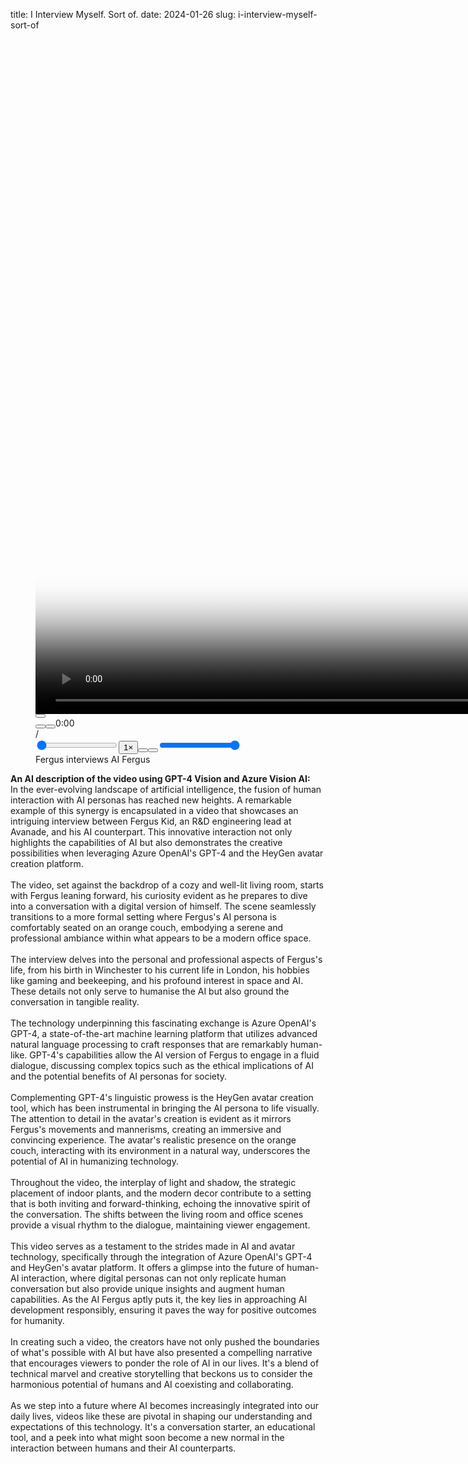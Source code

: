 title: I Interview Myself. Sort of.
date: 2024-01-26
slug: i-interview-myself-sort-of

<figure class="kg-card kg-video-card kg-card-hascaption"><div class="kg-video-container"><video src="__GHOST_URL__/content/media/2024/01/Fergus-Interview.mp4" poster="https://img.spacergif.org/v1/1920x1080/0a/spacer.png" width="1920" height="1080" playsinline preload="metadata" style="background: transparent url('__GHOST_URL__/content/images/2024/01/media-thumbnail-ember100.jpg') 50% 50% / cover no-repeat;" /></video><div class="kg-video-overlay"><button class="kg-video-large-play-icon"><svg xmlns="http://www.w3.org/2000/svg" viewBox="0 0 24 24"><path d="M23.14 10.608 2.253.164A1.559 1.559 0 0 0 0 1.557v20.887a1.558 1.558 0 0 0 2.253 1.392L23.14 13.393a1.557 1.557 0 0 0 0-2.785Z"/></svg></button></div><div class="kg-video-player-container"><div class="kg-video-player"><button class="kg-video-play-icon"><svg xmlns="http://www.w3.org/2000/svg" viewBox="0 0 24 24"><path d="M23.14 10.608 2.253.164A1.559 1.559 0 0 0 0 1.557v20.887a1.558 1.558 0 0 0 2.253 1.392L23.14 13.393a1.557 1.557 0 0 0 0-2.785Z"/></svg></button><button class="kg-video-pause-icon kg-video-hide"><svg xmlns="http://www.w3.org/2000/svg" viewBox="0 0 24 24"><rect x="3" y="1" width="7" height="22" rx="1.5" ry="1.5"/><rect x="14" y="1" width="7" height="22" rx="1.5" ry="1.5"/></svg></button><span class="kg-video-current-time">0:00</span><div class="kg-video-time">/<span class="kg-video-duration"></span></div><input type="range" class="kg-video-seek-slider" max="100" value="0"><button class="kg-video-playback-rate">1&#215;</button><button class="kg-video-unmute-icon"><svg xmlns="http://www.w3.org/2000/svg" viewBox="0 0 24 24"><path d="M15.189 2.021a9.728 9.728 0 0 0-7.924 4.85.249.249 0 0 1-.221.133H5.25a3 3 0 0 0-3 3v2a3 3 0 0 0 3 3h1.794a.249.249 0 0 1 .221.133 9.73 9.73 0 0 0 7.924 4.85h.06a1 1 0 0 0 1-1V3.02a1 1 0 0 0-1.06-.998Z"/></svg></button><button class="kg-video-mute-icon kg-video-hide"><svg xmlns="http://www.w3.org/2000/svg" viewBox="0 0 24 24"><path d="M16.177 4.3a.248.248 0 0 0 .073-.176v-1.1a1 1 0 0 0-1.061-1 9.728 9.728 0 0 0-7.924 4.85.249.249 0 0 1-.221.133H5.25a3 3 0 0 0-3 3v2a3 3 0 0 0 3 3h.114a.251.251 0 0 0 .177-.073ZM23.707 1.706A1 1 0 0 0 22.293.292l-22 22a1 1 0 0 0 0 1.414l.009.009a1 1 0 0 0 1.405-.009l6.63-6.631A.251.251 0 0 1 8.515 17a.245.245 0 0 1 .177.075 10.081 10.081 0 0 0 6.5 2.92 1 1 0 0 0 1.061-1V9.266a.247.247 0 0 1 .073-.176Z"/></svg></button><input type="range" class="kg-video-volume-slider" max="100" value="100"></div></div></div><figcaption>Fergus interviews AI Fergus</figcaption></figure><p><strong>An AI description of the video using GPT-4 Vision and Azure Vision AI:</strong><br>In the ever-evolving landscape of artificial intelligence, the fusion of human interaction with AI personas has reached new heights. A remarkable example of this synergy is encapsulated in a video that showcases an intriguing interview between Fergus Kid, an R&amp;D engineering lead at Avanade, and his AI counterpart. This innovative interaction not only highlights the capabilities of AI but also demonstrates the creative possibilities when leveraging Azure OpenAI's GPT-4 and the HeyGen avatar creation platform.<br><br>The video, set against the backdrop of a cozy and well-lit living room, starts with Fergus leaning forward, his curiosity evident as he prepares to dive into a conversation with a digital version of himself. The scene seamlessly transitions to a more formal setting where Fergus's AI persona is comfortably seated on an orange couch, embodying a serene and professional ambiance within what appears to be a modern office space.<br><br>The interview delves into the personal and professional aspects of Fergus's life, from his birth in Winchester to his current life in London, his hobbies like gaming and beekeeping, and his profound interest in space and AI. These details not only serve to humanise the AI but also ground the conversation in tangible reality.<br><br>The technology underpinning this fascinating exchange is Azure OpenAI's GPT-4, a state-of-the-art machine learning platform that utilizes advanced natural language processing to craft responses that are remarkably human-like. GPT-4's capabilities allow the AI version of Fergus to engage in a fluid dialogue, discussing complex topics such as the ethical implications of AI and the potential benefits of AI personas for society.<br><br>Complementing GPT-4's linguistic prowess is the HeyGen avatar creation tool, which has been instrumental in bringing the AI persona to life visually. The attention to detail in the avatar's creation is evident as it mirrors Fergus's movements and mannerisms, creating an immersive and convincing experience. The avatar's realistic presence on the orange couch, interacting with its environment in a natural way, underscores the potential of AI in humanizing technology.<br><br>Throughout the video, the interplay of light and shadow, the strategic placement of indoor plants, and the modern decor contribute to a setting that is both inviting and forward-thinking, echoing the innovative spirit of the conversation. The shifts between the living room and office scenes provide a visual rhythm to the dialogue, maintaining viewer engagement.<br><br>This video serves as a testament to the strides made in AI and avatar technology, specifically through the integration of Azure OpenAI's GPT-4 and HeyGen's avatar platform. It offers a glimpse into the future of human-AI interaction, where digital personas can not only replicate human conversation but also provide unique insights and augment human capabilities. As the AI Fergus aptly puts it, the key lies in approaching AI development responsibly, ensuring it paves the way for positive outcomes for humanity.<br><br>In creating such a video, the creators have not only pushed the boundaries of what's possible with AI but have also presented a compelling narrative that encourages viewers to ponder the role of AI in our lives. It's a blend of technical marvel and creative storytelling that beckons us to consider the harmonious potential of humans and AI coexisting and collaborating.<br><br>As we step into a future where AI becomes increasingly integrated into our daily lives, videos like these are pivotal in shaping our understanding and expectations of this technology. It's a conversation starter, an educational tool, and a peek into what might soon become a new normal in the interaction between humans and their AI counterparts.</p>
